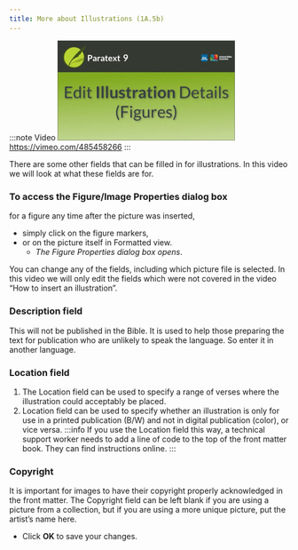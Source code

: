 ```yaml
---
title: More about Illustrations (1A.5b)
---
```


:::note Video
[![ ](../../media/1A.5b.png)](https://vimeo.com/485458266)  
https://vimeo.com/485458266
:::

There are some other fields that can be filled in for illustrations. 
In this video we will look at what these fields are for. 

### To access the Figure/Image Properties dialog box 
for a figure any time after the picture was inserted, 
-  simply click on the figure markers, 
-  or on the picture itself in Formatted view.   
   - *The Figure Properties dialog box opens*. 

You can change any of the fields, including which picture file is selected. 
In this video we will only edit the fields which were not covered in the video “How to insert an illustration”. 

#####

### Description field 
This will not be published in the Bible. It is used to help those preparing the text for publication who are unlikely to speak the language. So enter it in another language.



### Location field 
1. The Location field can be used to specify a range of verses where the illustration could acceptably be placed. 
2. Location field can be used to specify whether an illustration is only for use in a printed publication (B/W) and not in digital publication (color), or vice versa. 
:::info
If you use the Location field this way, a technical support worker needs to add a line of code to the top of the front matter book. They can find instructions online.
:::

### Copyright 
It is important for images to have their copyright properly acknowledged in the front matter. 
The Copyright field can be left blank if you are using a picture from a collection, but if you are using a more unique picture, put the artist’s name here. 
-  Click **OK** to save your changes.

